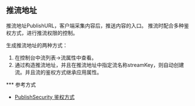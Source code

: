 ## 推流地址
推流地址PublishURL，客户端采集内容后，推送内容的入口。
推流时配合多种鉴权方式，进行推流权限的控制。

生成推流地址的两种方式：

1. 在控制台中流列表->流属性中查看。
2. 通过构造推流地址，并且在推流地址中指定流名称streamKey，则自动创建流。并且流的鉴权方式继承应用属性。

*** 参考方式
* [PublishSecurity 鉴权方式](publishsecurity.md)

